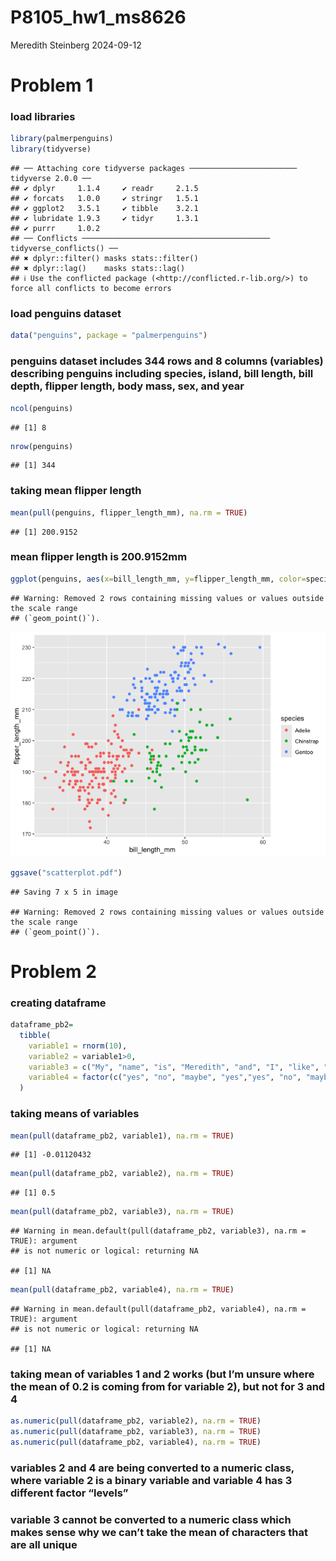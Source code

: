 P8105_hw1_ms8626
================
Meredith Steinberg
2024-09-12

# Problem 1

### load libraries

``` r
library(palmerpenguins)
library(tidyverse)
```

    ## ── Attaching core tidyverse packages ──────────────────────── tidyverse 2.0.0 ──
    ## ✔ dplyr     1.1.4     ✔ readr     2.1.5
    ## ✔ forcats   1.0.0     ✔ stringr   1.5.1
    ## ✔ ggplot2   3.5.1     ✔ tibble    3.2.1
    ## ✔ lubridate 1.9.3     ✔ tidyr     1.3.1
    ## ✔ purrr     1.0.2     
    ## ── Conflicts ────────────────────────────────────────── tidyverse_conflicts() ──
    ## ✖ dplyr::filter() masks stats::filter()
    ## ✖ dplyr::lag()    masks stats::lag()
    ## ℹ Use the conflicted package (<http://conflicted.r-lib.org/>) to force all conflicts to become errors

### load penguins dataset

``` r
data("penguins", package = "palmerpenguins")
```

### penguins dataset includes 344 rows and 8 columns (variables) describing penguins including species, island, bill length, bill depth, flipper length, body mass, sex, and year

``` r
ncol(penguins)
```

    ## [1] 8

``` r
nrow(penguins)
```

    ## [1] 344

### taking mean flipper length

``` r
mean(pull(penguins, flipper_length_mm), na.rm = TRUE)
```

    ## [1] 200.9152

### mean flipper length is 200.9152mm

``` r
ggplot(penguins, aes(x=bill_length_mm, y=flipper_length_mm, color=species)) + geom_point()
```

    ## Warning: Removed 2 rows containing missing values or values outside the scale range
    ## (`geom_point()`).

![](p8105_hw1_ms6826_files/figure-gfm/yx_scatter-1.png)<!-- -->

``` r
ggsave("scatterplot.pdf")
```

    ## Saving 7 x 5 in image

    ## Warning: Removed 2 rows containing missing values or values outside the scale range
    ## (`geom_point()`).

# Problem 2

### creating dataframe

``` r
dataframe_pb2=
  tibble(
    variable1 = rnorm(10), 
    variable2 = variable1>0,
    variable3 = c("My", "name", "is", "Meredith", "and", "I", "like", "flowers", "very", "much"),
    variable4 = factor(c("yes", "no", "maybe", "yes","yes", "no", "maybe", "yes", "maybe", "yes"))
  )
```

### taking means of variables

``` r
mean(pull(dataframe_pb2, variable1), na.rm = TRUE)
```

    ## [1] -0.01120432

``` r
mean(pull(dataframe_pb2, variable2), na.rm = TRUE)
```

    ## [1] 0.5

``` r
mean(pull(dataframe_pb2, variable3), na.rm = TRUE)
```

    ## Warning in mean.default(pull(dataframe_pb2, variable3), na.rm = TRUE): argument
    ## is not numeric or logical: returning NA

    ## [1] NA

``` r
mean(pull(dataframe_pb2, variable4), na.rm = TRUE)
```

    ## Warning in mean.default(pull(dataframe_pb2, variable4), na.rm = TRUE): argument
    ## is not numeric or logical: returning NA

    ## [1] NA

### taking mean of variables 1 and 2 works (but I’m unsure where the mean of 0.2 is coming from for variable 2), but not for 3 and 4

``` r
as.numeric(pull(dataframe_pb2, variable2), na.rm = TRUE)
as.numeric(pull(dataframe_pb2, variable3), na.rm = TRUE)
as.numeric(pull(dataframe_pb2, variable4), na.rm = TRUE)
```

### variables 2 and 4 are being converted to a numeric class, where variable 2 is a binary variable and variable 4 has 3 different factor “levels”

### variable 3 cannot be converted to a numeric class which makes sense why we can’t take the mean of characters that are all unique
